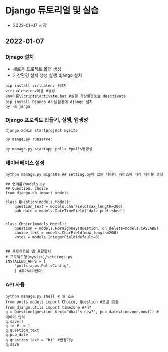 # Django 튜토리얼 및 실습
- 2022-01-07 시작



## 2022-01-07

### Djnago 설치

- 새로운 프로젝트 폴더 생성
- 가상환경 설치 생성 실행 django 설치

```
pip install virtualenv #설치
virtualenv env이름 #생성
env이름\Scripts\activate.bat #실행 가상환경종료 deactivate
pip install Django #가상환경에 django 설치
py -m jango
```



### Django 프로젝트 만들기, 실행, 앱생성

```
django-admin startproject mysite

py mange.py runserver

py manage.py startapp polls #polls앱생성
```



### 데이터베이스 설정

```
python manage.py migrate ## setting.py에 있는 데이터 베이스에 따라 테이블 생성

## 앱이름/models.py
## Question, Choice 
from django.db import models 

class Question(models.Model):
    question_text = models.CharField(max_length=200)
    pub_date = models.DateTimeField('date published')


class Choice(models.Model):
    question = models.ForeignKey(Question, on_delete=models.CASCADE)
    choice_text = models.CharField(max_length=200)
    votes = models.IntegerField(default=0)
    
    
## 프로젝트의 앱 포합할시
# 프로젝트명(mysite)/settings.py
INSTALLED_APPS = [
    'polls.apps.PollsConfig',
    ] #추가해야한다.
```



### API 사용

```
python manage.py shell # 셸 호출
from polls.models import Choice, Question #모델 호출
from django.utils import timezone #시간
q = Question(question_text="What's new?", pub_date=timezone.now()) # 데이터 입력
q.save()
q.id #--> 1
q.question_text
q.pub_date
q.question_text = "hi" #변경가능
q.save
```

